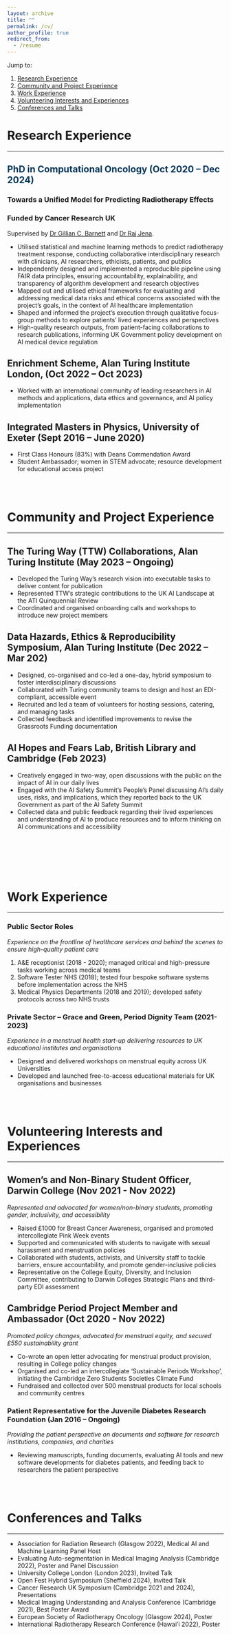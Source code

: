 ```yaml
---
layout: archive
title: ""
permalink: /cv/
author_profile: true
redirect_from:
  - /resume
---
```


Jump to:
1. [Research Experience](#researchexperience)
2. [Community and Project Experience](#communityexperience)
3. [Work Experience](#workexperience)
4. [Volunteering Interests and Experiences](#volunteering)
5. [Conferences and Talks](#talks)


# Research Experience <a name="researchexperience"></a>
---
## <span style="color: #04375B;">PhD in Computational Oncology (Oct 2020 – Dec 2024)</span>
### Towards a Unified Model for Predicting Radiotherapy Effects
### Funded by Cancer Research UK

Supervised by [Dr Gillian C. Barnett](https://www.cuh.nhs.uk/staff-directory/dr_gill_barnett/) and [Dr Raj Jena](https://www.cuh.nhs.uk/staff-directory/dr-raj-jena/). 

  * Utilised statistical and machine learning methods to predict radiotherapy treatment response, conducting collaborative interdisciplinary research with clinicians, AI researchers, ethicists, patients, and publics
  *	Independently designed and implemented a reproducible pipeline using FAIR data principles, ensuring accountability, explainability, and transparency of algorithm development and research objectives
  *	Mapped out and utilised ethical frameworks for evaluating and addressing medical data risks and ethical concerns associated with the project’s goals, in the context of AI healthcare implementation 
  *	Shaped and informed the project’s execution through qualitative focus-group methods to explore patients’ lived experiences and perspectives
  *	High-quality research outputs, from patient-facing collaborations to research publications, informing UK Government policy development on AI medical device regulation 

## Enrichment Scheme, Alan Turing Institute London, (Oct 2022 – Oct 2023)
  *	Worked with an international community of leading researchers in AI methods and applications, data ethics and governance, and AI policy implementation 

## Integrated Masters in Physics, University of Exeter (Sept 2016 – June 2020)
  * First Class Honours (83%) with Deans Commendation Award
  * Student Ambassador; women in STEM advocate; resource development for educational access project
<br>
<br>


# Community and Project Experience <a name="communityexperience"></a>
---

## The Turing Way (TTW) Collaborations, Alan Turing Institute (May 2023 – Ongoing)
  *	Developed the Turing Way’s research vision into executable tasks to deliver content for publication
  *	Represented TTW’s strategic contributions to the UK AI Landscape at the ATI Quinquennial Review
  *	Coordinated and organised onboarding calls and workshops to introduce new project members 

## Data Hazards, Ethics & Reproducibility Symposium, Alan Turing Institute (Dec 2022 – Mar 202)
  * Designed, co-organised and co-led a one-day, hybrid symposium to foster interdisciplinary discussions
  * Collaborated with Turing community teams to design and host an EDI-compliant, accessible event
  * Recruited and led a team of volunteers for hosting sessions, catering, and managing tasks
  * Collected feedback and identified improvements to revise the Grassroots Funding documentation

## AI Hopes and Fears Lab, British Library and Cambridge (Feb 2023)
  * Creatively engaged in two-way, open discussions with the public on the impact of AI in our daily lives  
  * Engaged with the AI Safety Summit’s People’s Panel discussing AI’s daily uses, risks, and implications, which they reported back to the UK Government as part of the AI Safety Summit
  * Collected data and public feedback regarding their lived experiences and understanding of AI to produce resources and to inform thinking on AI communications and accessibility 
<br>
<br>
<br>
<br>
<br>

# Work Experience <a name="workexperience"></a>
---

### Public Sector Roles 
_Experience on the frontline of healthcare services and behind the scenes to ensure high-quality patient care_
1. A&E receptionist (2018 - 2020); managed critical and high-pressure tasks working across medical teams 
2. Software Tester NHS (2018); tested four bespoke software systems before implementation across the NHS 
3. Medical Physics Departments (2018 and 2019); developed safety protocols across two NHS trusts

### Private Sector – Grace and Green, Period Dignity Team (2021-2023)
_Experience in a menstrual health start-up delivering resources to UK educational institutes and organisations_
  * Designed and delivered workshops on menstrual equity across UK Universities
  * Developed and launched free-to-access educational materials for UK organisations and businesses

<br>
<br>


# Volunteering Interests and Experiences  <a name="volunteering"></a>
---

## Women’s and Non-Binary Student Officer, Darwin College (Nov 2021 - Nov 2022)
_Represented and advocated for women/non-binary students, promoting gender, inclusivity, and accessibility_
  * Raised £1000 for Breast Cancer Awareness, organised and promoted intercollegiate Pink Week events
  * Supported and communicated with students to navigate with sexual harassment and menstruation policies
  * Collaborated with students, activists, and University staff to tackle barriers, ensure accountability, and promote gender-inclusive policies
  * Representative on the College Equity, Diversity, and Inclusion Committee, contributing to Darwin Colleges Strategic Plans and third-party EDI assessment 

## Cambridge Period Project Member and Ambassador (Oct 2020 - Nov 2022)
_Promoted policy changes, advocated for menstrual equity, and secured £550 sustainability grant_
  * Co-wrote an open letter advocating for menstrual product provision, resulting in College policy changes
  * Organised and co-led an intercollegiate ‘Sustainable Periods Workshop’, initiating the Cambridge Zero Students Societies Climate Fund
  * Fundraised and collected over 500 menstrual products for local schools and community centres

### Patient Representative for the Juvenile Diabetes Research Foundation (Jan 2016 – Ongoing)
_Providing the patient perspective on documents and software for research institutions, companies, and charities_
  * Reviewing manuscripts, funding documents, evaluating AI tools and new software developments for diabetes patients, and feeding back to researchers the patient perspective 
<br>
<br>

# Conferences and Talks <a name="talks"></a>
---
*	Association for Radiation Research (Glasgow 2022), Medical AI and Machine Learning Panel Host
*	Evaluating Auto-segmentation in Medical Imaging Analysis (Cambridge 2022), Poster and Panel Discussion
*	University College London (London 2023), Invited Talk
*	Open Fest Hybrid Symposium (Sheffield 2024), Invited Talk
*	Cancer Research UK Symposium (Cambridge 2021 and 2024), Presentations
*	Medical Imaging Understanding and Analysis Conference (Cambridge 2021), Best Poster Award
*	European Society of Radiotherapy Oncology (Glasgow 2024), Poster
*	International Radiotherapy Research Conference (Hawai’i 2022), Poster 



